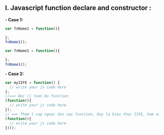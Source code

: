 ## I. Javascript function declare and constructor :

**- Case 1:**

```javascript
var fnName1 = function(){
  
};
fnName1();
```

```javascript
var fnName1 = function(){
  
};
fnName1();
```

**- Case 2:**

```javascript
var myIIFE = function() {
  // write your js code here
};
//==> Boc () toan bo function
(function(){
  // write your js code here
});
// ==> Them 1 cap ngoac don sau function, Day la bieu thuc IIFE, ham nay sau khi khai bao se chay luon chu ko phai doi call nua.
(function(){
  // write your js code here
})();
```

